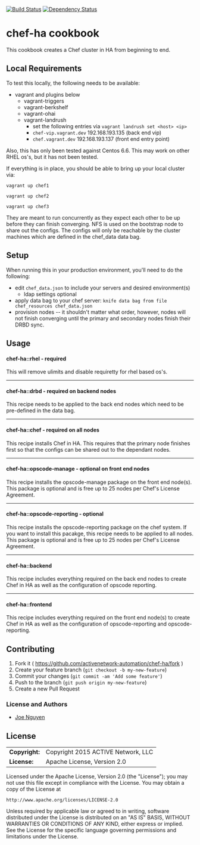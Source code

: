 [![Build Status](https://travis-ci.org/activenetwork-automation/chef-ha.svg)](https://travis-ci.org/activenetwork-automation/chef-ha) [![Dependency Status](https://gemnasium.com/activenetwork-automation/chef-ha.svg)](https://gemnasium.com/activenetwork-automation/chef-ha)

chef-ha cookbook
=================
This cookbook creates a Chef cluster in HA from beginning to end.

Local Requirements
------------
To test this locally, the following needs to be available:

* vagrant and plugins below
  * vagrant-triggers
  * vagrant-berkshelf
  * vagrant-ohai
  * vagrant-landrush
    * set the following entries via `vagrant landrush set <host> <ip>`
    * `chef-vip.vagrant.dev` 192.168.193.135 (back end vip)
    * `chef.vagrant.dev` 192.168.193.137 (front end entry point)

Also, this has only been tested against Centos 6.6.  This may work on other RHEL os's, but it has not been tested.

If everything is in place, you should be able to bring up your local cluster via:

`vagrant up chef1`

`vagrant up chef2`

`vagrant up chef3`

They are meant to run concurrently as they expect each other to be up before they can finish converging.  NFS is used on the bootstrap node to share out the configs.  The configs will only be reachable by the cluster machines which are defined in the chef_data data bag.

Setup
-----
When running this in your production environment, you'll need to do the following:

* edit `chef_data.json` to include your servers and desired environment(s)
  * ldap settings optional
* apply data bag to your chef server: `knife data bag from file chef_resources chef_data.json`
* provision nodes -- it shouldn't matter what order, however, nodes will not finish converging until the primary and secondary nodes finish their DRBD sync.

Usage
-----
#### chef-ha::rhel - required

This will remove ulimits and disable requiretty for rhel based os's.

---
#### chef-ha::drbd - required on backend nodes

This recipe needs to be applied to the back end nodes which need to be pre-defined in the data bag.

---
#### chef-ha::chef - required on all nodes

This recipe installs Chef in HA.  This requires that the primary node finishes first so that the configs can be shared out to the dependant nodes.  

---
#### chef-ha::opscode-manage - optional on front end nodes

This recipe installs the opscode-manage package on the front end node(s).  This package is optional and is free up to 25 nodes per Chef's License Agreement.

---
#### chef-ha::opscode-reporting - optional

This recipe installs the opscode-reporting package on the chef system.  If you want to install this pacakge, this recipe needs to be applied to all nodes.  This package is optional and is free up to 25 nodes per Chef's License Agreement.

---
#### chef-ha::backend

This recipe includes everything required on the back end nodes to create Chef in HA as well as the configuration of opscode reporting.

---
#### chef-ha::frontend

This recipe includes everything required on the front end node(s) to create Chef in HA as well as the configuration of opscode-reporting and opscode-reporting.

## Contributing

1. Fork it ( https://github.com/activenetwork-automation/chef-ha/fork )
2. Create your feature branch (`git checkout -b my-new-feature`)
3. Commit your changes (`git commit -am 'Add some feature'`)
4. Push to the branch (`git push origin my-new-feature`)
5. Create a new Pull Request

### License and Authors

- [Joe Nguyen](https://github.com/joenguyen)

## License ##

|                      |                                          |
|:---------------------|:-----------------------------------------|
| **Copyright:**       | Copyright 2015 ACTIVE Network, LLC
| **License:**         | Apache License, Version 2.0

Licensed under the Apache License, Version 2.0 (the "License");
you may not use this file except in compliance with the License.
You may obtain a copy of the License at

    http://www.apache.org/licenses/LICENSE-2.0

Unless required by applicable law or agreed to in writing, software
distributed under the License is distributed on an "AS IS" BASIS,
WITHOUT WARRANTIES OR CONDITIONS OF ANY KIND, either express or implied.
See the License for the specific language governing permissions and
limitations under the License.
